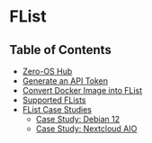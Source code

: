 <h1> FList </h1>

<h2> Table of Contents </h2>

- [Zero-OS Hub](./flist_hub/zos_hub.md)
- [Generate an API Token](./flist_hub/api_token.md)
- [Convert Docker Image into FList](./flist_hub/convert_docker_image.md)
- [Supported FLists](../manual3_iac/grid3_supported_flists.md)
- [FList Case Studies](./flist_case_studies/flist_case_studies.md)
  - [Case Study: Debian 12](./flist_case_studies/flist_debian_case_study.md)
  - [Case Study: Nextcloud AIO](./flist_case_studies/flist_nextcloud_case_study.md)
